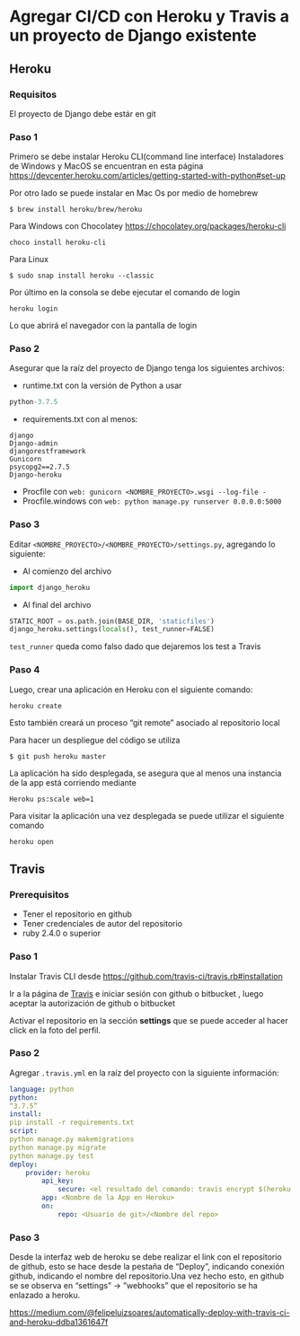 # Agregar CI/CD con Heroku y Travis a un proyecto de Django existente

## Heroku

### Requisitos
El proyecto de Django debe estár en git

### Paso 1
Primero se debe instalar Heroku CLI(command line interface)
Instaladores de Windows y MacOS se encuentran en esta página https://devcenter.heroku.com/articles/getting-started-with-python#set-up

Por otro lado se puede instalar en Mac Os por medio de homebrew
``` shell
$ brew install heroku/brew/heroku
```

Para Windows con Chocolatey https://chocolatey.org/packages/heroku-cli
``` shell
choco install heroku-cli
```

Para Linux
```shell
$ sudo snap install heroku --classic
```
Por último en la consola se debe ejecutar el comando de login 
```shell
heroku login
```
Lo que abrirá el navegador con la pantalla de login

### Paso 2
Asegurar que la raíz del proyecto de Django tenga los siguientes archivos:
- runtime.txt con la versión de Python a usar
``` python
python-3.7.5
```
- requirements.txt con al menos:
```
django
Django-admin
djangorestframework
Gunicorn
psycopg2==2.7.5
Django-heroku
```
- Procfile con 
```web: gunicorn <NOMBRE_PROYECTO>.wsgi --log-file -```
- Procfile.windows con 
```web: python manage.py runserver 0.0.0.0:5000```


### Paso 3
Editar `<NOMBRE_PROYECTO>/<NOMBRE_PROYECTO>/settings.py`, agregando lo siguiente:
- Al comienzo del archivo
``` python
import django_heroku
```
- Al final del archivo 
``` python
STATIC_ROOT = os.path.join(BASE_DIR, 'staticfiles')
django_heroku.settings(locals(), test_runner=FALSE)
```

`test_runner` queda como falso dado que dejaremos los test a Travis


### Paso 4
Luego, crear una aplicación en Heroku con el siguiente comando:
```shell
heroku create
```
Esto también creará un proceso “git remote” asociado al repositorio local

Para hacer un despliegue del código se utiliza
```shell
$ git push heroku master
```

La aplicación ha sido desplegada, se asegura que al menos una instancia de la app está corriendo mediante
``` shell
Heroku ps:scale web=1
```

Para visitar la aplicación una vez desplegada se puede utilizar el siguiente comando
```shell
heroku open
```

## Travis

### Prerequisitos
- Tener el repositorio en github
- Tener credenciales de autor del repositorio
- ruby 2.4.0 o superior

### Paso 1
Instalar Travis CLI desde https://github.com/travis-ci/travis.rb#installation


Ir a la página de [Travis](travis-ci.com) e iniciar sesión con github o bitbucket , luego aceptar la autorización de github o bitbucket

Activar el repositorio en la sección **settings** que se puede acceder al hacer click en la foto del perfil.

### Paso 2
Agregar `.travis.yml` en la raíz del proyecto con la siguiente información:
``` yaml
language: python
python:
“3.7.5”
install:
pip install -r requirements.txt
script:
python manage.py makemigrations
python manage.py migrate
python manage.py test
deploy:
    provider: heroku
        api_key:
            secure: <el resultado del comando: travis encrypt $(heroku auth:token)>
        app: <Nombre de la App en Heroku>
        on:
            repo: <Usuario de git>/<Nombre del repo>
```
### Paso 3
Desde la interfaz web de heroku se debe realizar el link con el repositorio de github, esto se hace desde la pestaña de “Deploy”, indicando conexión github, indicando el nombre del repositorio.Una vez hecho esto, en github se se observa en “settings” -> ”webhooks” que el repositorio se ha enlazado a heroku.



https://medium.com/@felipeluizsoares/automatically-deploy-with-travis-ci-and-heroku-ddba1361647f
